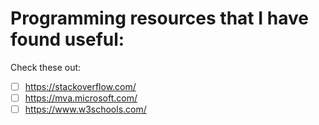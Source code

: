 
# Programming resources that I have found useful:

Check these out:
-[ ] https://stackoverflow.com/
-[ ] https://mva.microsoft.com/
-[ ] https://www.w3schools.com/
